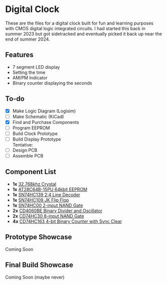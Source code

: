 # Digital Clock

These are the files for a digital clock built for fun and learning purposes with CMOS digital logic integrated circuits. I had started this back in summer 2023 but got sidetracked and eventually picked it back up near the end of summer 2024.

## Features
- 7 segment LED display
- Setting the time
- AM/PM Indicator
- Binary counter displaying the seconds

## To-do
- [x] Make Logic Diagram (Logisim)
- [ ] Make Schematic (KiCad)
- [x] Find and Purchase Components
- [ ] Program EEPROM
- [ ] Build Clock Prototype
- [ ] Build Display Prototype<br>
Tentative:
- [ ] Design PCB
- [ ] Assemble PCB

## Component List
- __1x__ [32.768khz Crystal](datasheets/CFS-206_CFS-145_E.pdf)
- __1x__ [AT28C64B-15PU 64kbit EEPROM](datasheets/at28c64b.pdf)
- __1x__ [SN74HC139 2:4 Line Decoder](datasheets/sn74hc139.pdf)
- __1x__ [SN74HC109 JK Flip Flop](datasheets/sn74hc109.pdf)
- __1x__ [SN74HC00 2-input NAND Gate](datasheets/sn74hc00.pdf)
- __2x__ [CD4060BE Binary Divider and Oscillator](datasheets/cd4060b.pdf)
- __2x__ [CD74HC30 8-input NAND Gate](datasheets/cd74hc30.pdf)
- __4x__ [CD74HC163 4-bit Binary Counter with Sync Clear](datasheets/cd74hc163.pdf)

## Prototype Showcase
Coming Soon

## Final Build Showcase
Coming Soon (maybe never)